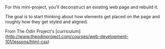 For this mini-project, you’ll deconstruct an existing web page and rebuild it. 

The goal is to start thinking about how elements get placed on the page and roughly how they get styled and aligned. 

From The Odin Project's [curriculum] (http://www.theodinproject.com/courses/web-development-101/lessons/html-css)